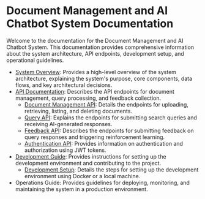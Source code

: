 # Document Management and AI Chatbot System Documentation

Welcome to the documentation for the Document Management and AI Chatbot System. This documentation provides comprehensive information about the system architecture, API endpoints, development setup, and operational guidelines.

- [System Overview](architecture/system-overview.md): Provides a high-level overview of the system architecture, explaining the system's purpose, core components, data flows, and key architectural decisions.
- [API Documentation](api/documents.md): Describes the API endpoints for document management, query processing, and feedback collection.
    - [Document Management API](api/documents.md): Details the endpoints for uploading, retrieving, listing, and deleting documents.
    - [Query API](api/query.md): Explains the endpoints for submitting search queries and receiving AI-generated responses.
    - [Feedback API](api/feedback.md): Describes the endpoints for submitting feedback on query responses and triggering reinforcement learning.
    - [Authentication API](api/authentication.md): Provides information on authentication and authorization using JWT tokens.
- [Development Guide](development/setup.md): Provides instructions for setting up the development environment and contributing to the project.
    - [Development Setup](development/setup.md): Details the steps for setting up the development environment using Docker or a local machine.
- Operations Guide: Provides guidelines for deploying, monitoring, and maintaining the system in a production environment.